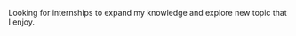 Looking for internships to expand my knowledge and explore new topic that I enjoy.

  
                                                 

<!---
Niraj-Dhakall/Niraj-Dhakall is a ✨ special ✨ repository because its `README.md` (this file) appears on your GitHub profile.
You can click the Preview link to take a look at your changes.
--->
